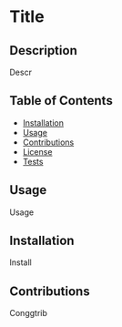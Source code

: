  
# Title

## Description
Descr
## Table of Contents
* [Installation](#Installation)
* [Usage](#Usage)
* [Contributions](#Contributions)
* [License](#License)
* [Tests](#Tests)

## Usage
Usage

## Installation
Install

## Contributions
Conggtrib